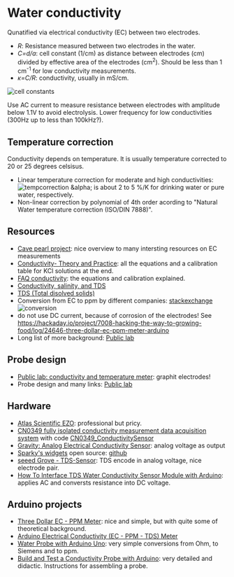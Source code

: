 # Water conductivity

Qunatified via electrical conductivity (EC) between two electrodes. 

- *R*: Resistance measured between two electrodes in the water.
- *C=d/a*: cell constant (1/cm) as distance between electrodes (cm) divided by effective area of the electrodes (cm<sup>2</sup>). Should be less than 1 cm<sup>-1</sup> for low conductivity measurements.
- *&kappa;=C/R*: conductivity, usually in mS/cm.

![cell constants](https://andyjconnelly.files.wordpress.com/2017/07/electrical-conductivity-of-common-solutions3.png?w=1140&h=921)

Use AC current to measure resistance between electrodes with amplitude below 1.1V to avoid electrolysis. Lower frequency for low conductivities (300Hz up to less than 100kHz?).


## Temperature correction

Conductivity depends on temperature. It is usually temperature corrected to 20 or 25 degrees celsisus.

- Linear temperature correction for moderate and high conductivities:
  ![tempcorrection](https://latex.codecogs.com/svg.image?\large&space;\kappa_{ref}&space;=&space;\frac{\kappa}{1&plus;\alpha(T-T_{ref})})
  &alpha; is about 2 to 5 %/K for drinking water or pure water, respectively.
- Non-linear correction by polynomial of 4th order acording to "Natural Water temperature correction  (ISO/DIN  7888)".


## Resources

- [Cave pearl project](https://thecavepearlproject.org/2017/08/12/measuring-electrical-conductivity-with-an-arduino-part1-overview/): nice overview to many intersting resources on EC measurements
- [Conductivity-  Theory and Practice](https://pdf4pro.com/fullscreen/conductivity-theory-and-practice-analytical-chemistry-uoc-gr-5b91b7.html): all the equations and a calibration table for KCl solutions at the end.
- [FAQ conductivity](https://www.snowpure.com/docs/FAQ_Conductivity_Thornton.pdf): the equations and calibration explained.
- [Conductivity, salinity, and TDS](https://www.fondriest.com/environmental-measurements/parameters/water-quality/conductivity-salinity-tds/)
- [TDS (Total disolved solids)](https://en.wikipedia.org/wiki/Total_dissolved_solids)
- Conversion from EC to ppm by different companies: [stackexchange](https://arduino.stackexchange.com/questions/49895/how-to-measure-electrical-conductivity-using-arduino)
  ![conversion](https://i.stack.imgur.com/VpcM3.png)
- do not use DC current, because of corrosion of the electrodes! See https://hackaday.io/project/7008-hacking-the-way-to-growing-food/log/24646-three-dollar-ec-ppm-meter-arduino
- Long list of more background: [Public lab](https://publiclab.org/wiki/conductivity_sensing?raw=true)


## Probe design

- [Public lab: conductivity and temperature meter](https://publiclab.org/notes/bhickman/05-09-2016/conductivity-and-temperature-meter): graphit electrodes!
- Probe design and many links: [Public lab](https://publiclab.org/wiki/conductivity_sensing?raw=true)


## Hardware

- [Atlas Scientific EZO](https://atlas-scientific.com/embedded-solutions/ezo-conductivity-circuit/): professional but pricy.
- [CN0349 fully isolated conductivity measurement data acquisition system](https://www.analog.com/en/design-center/reference-designs/circuits-from-the-lab/cn0349.htm) with code [CN0349_ConductivitySensor](https://github.com/joshagirgis/CN0349-Arduino-Based-Library)
- [Gravity: Analog Electrical Conductivity Sensor](https://www.dfrobot.com/product-1123.html): analog voltage as output
- [Sparky's widgets](https://www.sparkyswidgets.com/product/miniec-ec-interface/) open source: [github](https://github.com/SparkysWidgets/MinieCHW)
- [seeed Grove - TDS-Sensor](https://www.berrybase.de/sensoren-module/feuchtigkeit/seeed-grove-tds-sensor-f-252-r-wasserqualit-228-t-40-gesamt-gel-246-ste-feststoffe-41?sPartner=g_shopping&gclid=Cj0KCQjw0umSBhDrARIsAH7FCofDsb8Z6-ynEMNAZwE0Gre-t0X1yo29wt90GJA0Gb-0whBz4ktg6K8aArFzEALw_wcB#): TDS encode in analog voltage, nice electrode pair.
- [How To Interface TDS Water Conductivity Sensor Module with Arduino](https://tutorials.probots.co.in/using-analog-tds-water-conductivity-sensor-water-proof-module-for-arduino/): applies AC and conversts resistance into DC voltage.


## Arduino projects

- [Three Dollar EC - PPM Meter](https://hackaday.io/project/7008-hacking-the-way-to-growing-food/log/24646-three-dollar-ec-ppm-meter-arduino): nice and simple, but with quite some of theoretical background.
- [Arduino Electrical Conductivity (EC - PPM - TDS) Meter](https://create.arduino.cc/projecthub/mircemk/arduino-electrical-conductivity-ec-ppm-tds-meter-c48201)
- [Water Probe with Arduino Uno](https://create.arduino.cc/projecthub/EDUcentrum/water-probe-with-arduino-uno-423483): very simple conversions from Ohm, to Siemens and to ppm.
- [Build and Test a Conductivity Probe with Arduino](https://www.teachengineering.org/activities/view/nyu_probe_activity1): very detailed and didactic. Instructions for assembling a probe.
